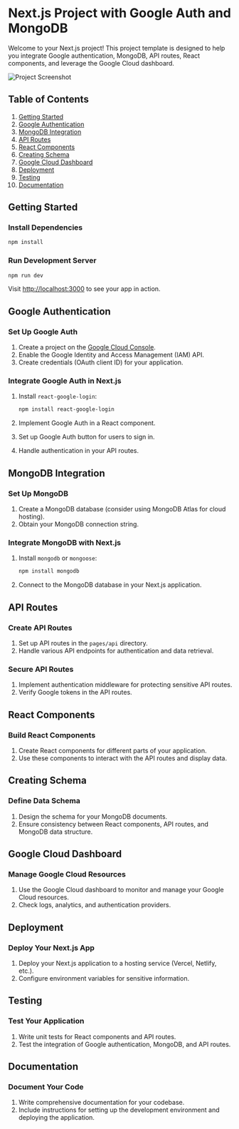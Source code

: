 
# Next.js Project with Google Auth and MongoDB

Welcome to your Next.js project! This project template is designed to help you integrate Google authentication, MongoDB, API routes, React components, and leverage the Google Cloud dashboard.

![Project Screenshot](https://github.com/mahdiahadi/promptopia/assets/109126668/9550025e-b9da-4585-9354-f9145b96ea6a)
## Table of Contents

1. [Getting Started](#getting-started)
2. [Google Authentication](#google-authentication)
3. [MongoDB Integration](#mongodb-integration)
4. [API Routes](#api-routes)
5. [React Components](#react-components)
6. [Creating Schema](#creating-schema)
7. [Google Cloud Dashboard](#google-cloud-dashboard)
8. [Deployment](#deployment)
9. [Testing](#testing)
10. [Documentation](#documentation)

## Getting Started

### Install Dependencies

```bash
npm install
```

### Run Development Server

```bash
npm run dev
```

Visit [http://localhost:3000](http://localhost:3000) to see your app in action.

## Google Authentication

### Set Up Google Auth

1. Create a project on the [Google Cloud Console](https://console.cloud.google.com/).
2. Enable the Google Identity and Access Management (IAM) API.
3. Create credentials (OAuth client ID) for your application.

### Integrate Google Auth in Next.js

1. Install `react-google-login`:

   ```bash
   npm install react-google-login
   ```

2. Implement Google Auth in a React component.
3. Set up Google Auth button for users to sign in.
4. Handle authentication in your API routes.

## MongoDB Integration

### Set Up MongoDB

1. Create a MongoDB database (consider using MongoDB Atlas for cloud hosting).
2. Obtain your MongoDB connection string.

### Integrate MongoDB with Next.js

1. Install `mongodb` or `mongoose`:

   ```bash
   npm install mongodb
   ```

2. Connect to the MongoDB database in your Next.js application.

## API Routes

### Create API Routes

1. Set up API routes in the `pages/api` directory.
2. Handle various API endpoints for authentication and data retrieval.

### Secure API Routes

1. Implement authentication middleware for protecting sensitive API routes.
2. Verify Google tokens in the API routes.

## React Components

### Build React Components

1. Create React components for different parts of your application.
2. Use these components to interact with the API routes and display data.

## Creating Schema

### Define Data Schema

1. Design the schema for your MongoDB documents.
2. Ensure consistency between React components, API routes, and MongoDB data structure.

## Google Cloud Dashboard

### Manage Google Cloud Resources

1. Use the Google Cloud dashboard to monitor and manage your Google Cloud resources.
2. Check logs, analytics, and authentication providers.

## Deployment

### Deploy Your Next.js App

1. Deploy your Next.js application to a hosting service (Vercel, Netlify, etc.).
2. Configure environment variables for sensitive information.

## Testing

### Test Your Application

1. Write unit tests for React components and API routes.
2. Test the integration of Google authentication, MongoDB, and API routes.

## Documentation

### Document Your Code

1. Write comprehensive documentation for your codebase.
2. Include instructions for setting up the development environment and deploying the application.

